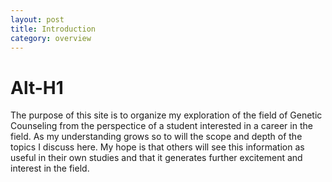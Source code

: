 ```yaml
---
layout: post
title: Introduction
category: overview
---
```


Alt-H1
======


The purpose of this site is to organize my exploration of the field of Genetic Counseling from the perspectice of a student interested in a career in the field. As my understanding grows so to will the scope and depth of the topics I discuss here. My hope is that others will see this information as useful in their own studies and that it generates further excitement and interest in the field.
